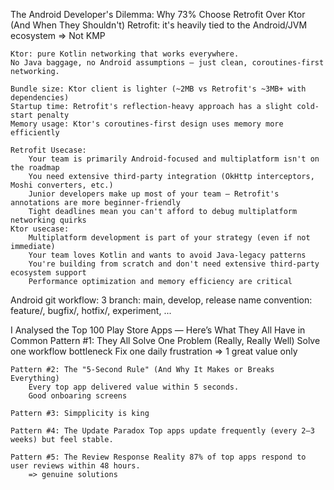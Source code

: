 The Android Developer's Dilemma: Why 73% Choose Retrofit Over Ktor (And When They Shouldn't)
	Retrofit: it's heavily tied to the Android/JVM ecosystem
	=> Not KMP

	Ktor: pure Kotlin networking that works everywhere. 
	No Java baggage, no Android assumptions — just clean, coroutines-first networking.

	Bundle size: Ktor client is lighter (~2MB vs Retrofit's ~3MB+ with dependencies)
	Startup time: Retrofit's reflection-heavy approach has a slight cold-start penalty
	Memory usage: Ktor's coroutines-first design uses memory more efficiently

	Retrofit Usecase:
		Your team is primarily Android-focused and multiplatform isn't on the roadmap
		You need extensive third-party integration (OkHttp interceptors, Moshi converters, etc.)
		Junior developers make up most of your team — Retrofit's annotations are more beginner-friendly
		Tight deadlines mean you can't afford to debug multiplatform networking quirks
	Ktor usecase: 
		Multiplatform development is part of your strategy (even if not immediate)
		Your team loves Kotlin and wants to avoid Java-legacy patterns
		You're building from scratch and don't need extensive third-party ecosystem support
		Performance optimization and memory efficiency are critical

Android git workflow:
	3 branch: main, develop, release
	name convention: feature/, bugfix/, hotfix/, experiment, ...

I Analysed the Top 100 Play Store Apps — Here’s What They All Have in Common
	Pattern #1: They All Solve One Problem (Really, Really Well)
		Solve one workflow bottleneck
		Fix one daily frustration
	=> 1 great value only

	Pattern #2: The "5-Second Rule" (And Why It Makes or Breaks Everything)
		Every top app delivered value within 5 seconds.
		Good onboaring screens

	Pattern #3: Simpplicity is king

	Pattern #4: The Update Paradox Top apps update frequently (every 2–3 weeks) but feel stable.

	Pattern #5: The Review Response Reality 87% of top apps respond to user reviews within 48 hours. 
		=> genuine solutions